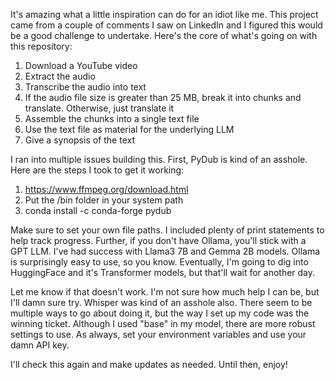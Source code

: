 It's amazing what a little inspiration can do for an idiot like me. This project came from a couple of comments I saw on LinkedIn 
and I figured this would be a good challenge to undertake. Here's the core of what's going on with this repository:

1) Download a YouTube video
2) Extract the audio
3) Transcribe the audio into text
4) If the audio file size is greater than 25 MB, break it into chunks and translate. Otherwise, just translate it
5) Assemble the chunks into a single text file
6) Use the text file as material for the underlying LLM
7) Give a synopsis of the text

I ran into multiple issues building this. First, PyDub is kind of an asshole. Here are the steps I took to get it working:
1) https://www.ffmpeg.org/download.html
2) Put the /bin folder in your system path
3) conda install -c conda-forge pydub

Make sure to set your own file paths. I included plenty of print statements to help track progress. Further, if you don't have
Ollama, you'll stick with a GPT LLM. I've had success with Llama3 7B and Gemma 2B models. Ollama is surprisingly easy to use, 
so you know. Eventually, I'm going to dig into HuggingFace and it's Transformer models, but that'll wait for another day.

Let me know if that doesn't work. I'm not sure how much help I can be, but I'll damn sure try. Whisper was kind of an asshole also. 
There seem to be multiple ways to go about doing it, but the way I set up my code was the winning ticket. Although I used "base" in
my model, there are more robust settings to use. As always, set your environment variables and use your damn API key. 

I'll check this again and make updates as needed. Until then, enjoy!
